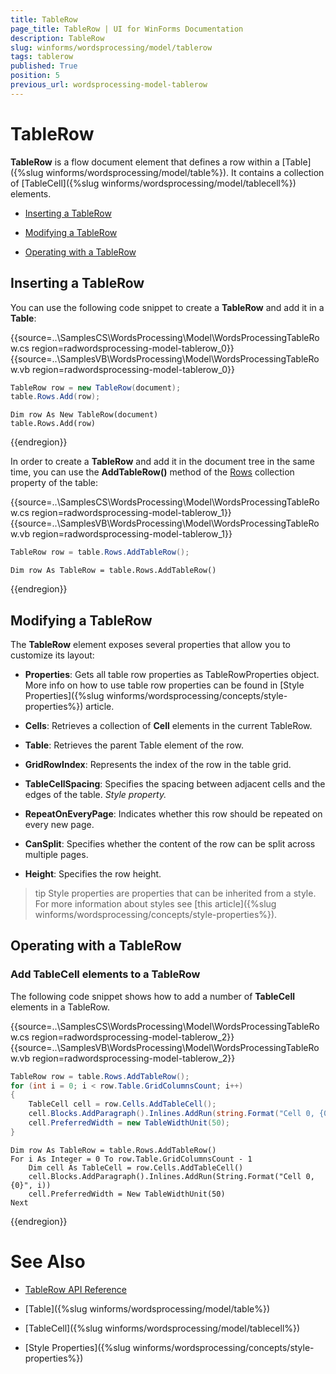 ```yaml
---
title: TableRow
page_title: TableRow | UI for WinForms Documentation
description: TableRow
slug: winforms/wordsprocessing/model/tablerow
tags: tablerow
published: True
position: 5
previous_url: wordsprocessing-model-tablerow
---
```


# TableRow

__TableRow__ is a flow document element that defines a row within a [Table]({%slug winforms/wordsprocessing/model/table%}). It contains a collection of [TableCell]({%slug winforms/wordsprocessing/model/tablecell%}) elements.

* [Inserting a TableRow](#inserting-a-tablerow)

* [Modifying a TableRow](#modifying-a-tablerow)

* [Operating with a TableRow](#operating-with-a-tablerow)

## Inserting a TableRow

You can use the following code snippet to create a __TableRow__ and add it in a __Table__:

{{source=..\SamplesCS\WordsProcessing\Model\WordsProcessingTableRow.cs region=radwordsprocessing-model-tablerow_0}} 
{{source=..\SamplesVB\WordsProcessing\Model\WordsProcessingTableRow.vb region=radwordsprocessing-model-tablerow_0}} 

````C#
TableRow row = new TableRow(document);
table.Rows.Add(row);

````
````VB.NET
Dim row As New TableRow(document)
table.Rows.Add(row)

````

{{endregion}} 

In order to create a __TableRow__ and add it in the document tree in the same time, you can use the __AddTableRow()__ method of the [Rows](http://www.telerik.com/help/winforms/p_telerik_windows_documents_flow_model_table_rows.html)
 collection property of the table:

{{source=..\SamplesCS\WordsProcessing\Model\WordsProcessingTableRow.cs region=radwordsprocessing-model-tablerow_1}} 
{{source=..\SamplesVB\WordsProcessing\Model\WordsProcessingTableRow.vb region=radwordsprocessing-model-tablerow_1}} 

````C#
TableRow row = table.Rows.AddTableRow();

````
````VB.NET
Dim row As TableRow = table.Rows.AddTableRow()

````

{{endregion}} 

## Modifying a TableRow

The __TableRow__ element exposes several properties that allow you to customize its layout:
        

* __Properties__: Gets all table row properties as TableRowProperties object. More info on how to use table row properties can be found in [Style Properties]({%slug winforms/wordsprocessing/concepts/style-properties%}) article.

* __Cells__: Retrieves a collection of __Cell__ elements in the current TableRow.

* __Table__: Retrieves the parent Table element of the row.

* __GridRowIndex__: Represents the index of the row in the table grid.

* __TableCellSpacing__: Specifies the spacing between adjacent cells and the edges of the table. *Style property.*

* __RepeatOnEveryPage__: Indicates whether this row should be repeated on every new page.

* __CanSplit__: Specifies whether the content of the row can be split across multiple pages.

* __Height__: Specifies the row height.

>tip Style properties are properties that can be inherited from a style. For more information about styles see [this article]({%slug winforms/wordsprocessing/concepts/style-properties%}).
>


## Operating with a TableRow

### Add TableCell elements to a TableRow

The following code snippet shows how to add a number of __TableCell__ elements in a TableRow.

{{source=..\SamplesCS\WordsProcessing\Model\WordsProcessingTableRow.cs region=radwordsprocessing-model-tablerow_2}} 
{{source=..\SamplesVB\WordsProcessing\Model\WordsProcessingTableRow.vb region=radwordsprocessing-model-tablerow_2}} 

````C#
TableRow row = table.Rows.AddTableRow();
for (int i = 0; i < row.Table.GridColumnsCount; i++)
{
    TableCell cell = row.Cells.AddTableCell();
    cell.Blocks.AddParagraph().Inlines.AddRun(string.Format("Cell 0, {0}", i));
    cell.PreferredWidth = new TableWidthUnit(50);
}

````
````VB.NET
Dim row As TableRow = table.Rows.AddTableRow()
For i As Integer = 0 To row.Table.GridColumnsCount - 1
    Dim cell As TableCell = row.Cells.AddTableCell()
    cell.Blocks.AddParagraph().Inlines.AddRun(String.Format("Cell 0, {0}", i))
    cell.PreferredWidth = New TableWidthUnit(50)
Next

````

{{endregion}} 

# See Also

 * [TableRow API Reference](http://www.telerik.com/help/winforms/allmembers_t_telerik_windows_documents_flow_model_tablerow.html)

 * [Table]({%slug winforms/wordsprocessing/model/table%})

 * [TableCell]({%slug winforms/wordsprocessing/model/tablecell%})

 * [Style Properties]({%slug winforms/wordsprocessing/concepts/style-properties%})
